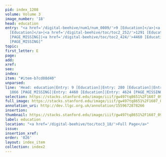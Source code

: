 ```yaml
---
pid: index_1208
volume: Volume 3
image_number: '18'
head: education
entry: "<a href='/digital-beehive/num1/num_0009/'>9 [Education]</a>|<a href='/digital-beehive/num2/num_0314/'>280
  [Education]</a>|<a href='/digital-beehive/toc/toc2_252/'>1291 [Education]</a>|1866
  [PAGE_MISSING]|<a href='/digital-beehive/toc/toc2_424/'>4460 [Education]</a>|4624
  [PAGE_MISSING]"
topic: 
first_letter: E
page: 
add: 
xref: 
see: 
index: 
item: "#item-b7cd88d40"
unparsed: 
line: 'Head: education|Entry: 9 [Education]|Entry: 280 [Education]|Entry: 1291 [Education]|Entry:
  1866 [PAGE_MISSING]|Entry: 4460 [Education]|Entry: 4624 [PAGE_MISSING]|#item-b7cd88d40'
selection: https://stacks.stanford.edu/image/iiif/gw497tq8651%2F1607_0961/1110,841,889,224/full/0/default.jpg
full_image: https://stacks.stanford.edu/image/iiif/gw497tq8651%2F1607_0961/full/full/0/default.jpg
annotation_uri: http://dev.llgc.org.uk/annotation/1559672878266
insertion: 
thumbnail: https://stacks.stanford.edu/image/iiif/gw497tq8651%2F1607_0961/1110,841,889,224/150,/0/default.jpg
label: education
location: "<a href='/digital-beehive/toc/toc3_18/'>Full Page</a>"
issue: 
insertion_xref: 
order: '026'
layout: index_item
collection: index2
---
```

